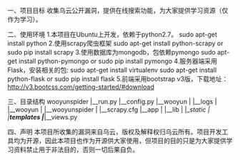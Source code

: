 一、项目目标
    收集乌云公开漏洞，提供在线搜索功能，为大家提供学习资源（仅作为学习）。
    

二、使用环境
    1.本项目在Ubuntu上开发，依赖于python2.7。
    sudo apt-get install python
    2.使用scrapy爬虫框架
    sudo apt-get install python-scrapy   or sudo pip install scrapy
    3.使用数据库为mongodb，包依赖pymongo
    sudo apt-get install python-pymongo  or sudo pip install pymongo
    4.服务器端采用Flask，安装相关的包:
    sudo apt-get install virtualenv
    sudo apt-get install python-flask    or sudo pip install flask
    5.前端采用bootstrap v3版，下载地址：
    http://v3.bootcss.com/getting-started/#download
    
三、目录结构
    wooyunspider
    |__run.py
    |__config.py
    |__wooyun
    |  |__logs
    |  |__wooyun
    |  |__wooyunspider
    |  |__scrapy.cfg
    |__app
    |   |__lib
    |   |__static
    |   |__templates
    |___|__views.py
   
   
四、声明
   本项目所收集的漏洞来自乌云，版权及解释权归乌云所有。项目开发工具均为开源，因此本项目也作为开源供大家使用，但项目的目的只是为大家提供学习资料禁止用于非法目的，否则一切后果自负。
